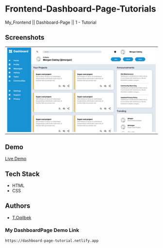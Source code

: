 # Frontend-Dashboard-Page-Tutorials
My_Frontend || Dashboard-Page || 1 - Tutorial

## Screenshots
<table>
    <tr>
        <td>
            <img src="./img/img.jpg" alt="Frontend-Dashboard-Page-Tutorial">
        </td>
    </tr>
</table>

## Demo

[Live Demo](https://dashboard-page-tutorial.netlify.app)

## Tech Stack

- HTML
- CSS

## Authors

- [T.Oqilbek](https://www.github.com/tolqinov-o)

### My DashboardPage Demo Link

```
https://dashboard-page-tutorial.netlify.app
```